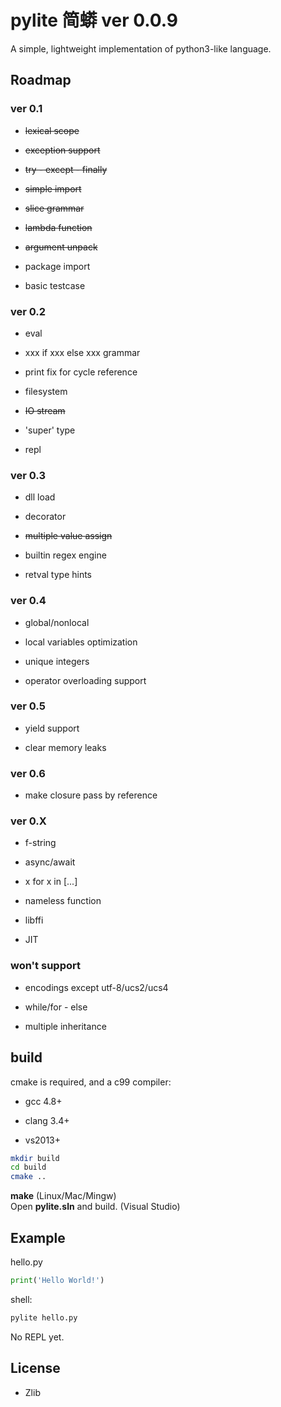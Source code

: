 
# pylite 简蟒 ver 0.0.9

A simple, lightweight implementation of python3-like language.

## Roadmap

### ver 0.1

* ~~lexical scope~~

* ~~exception support~~

* ~~try - except - finally~~

* ~~simple import~~

* ~~slice grammar~~

* ~~lambda function~~

* ~~argument unpack~~

* package import

* basic testcase


### ver 0.2

* eval

* xxx if xxx else xxx grammar

* print fix for cycle reference

* filesystem

* ~~IO stream~~

* 'super' type

* repl


### ver 0.3

* dll load

* decorator

* ~~multiple value assign~~

* builtin regex engine

* retval type hints


### ver 0.4

* global/nonlocal

* local variables optimization

* unique integers

* operator overloading support


### ver 0.5

* yield support

* clear memory leaks


### ver 0.6

* make closure pass by reference


### ver 0.X

* f-string

* async/await

* x for x in [...]

* nameless function

* libffi

* JIT



### won't support

* encodings except utf-8/ucs2/ucs4

* while/for - else 

* multiple inheritance

## build

cmake is required, and a c99 compiler:

* gcc 4.8+

* clang 3.4+

* vs2013+

```bash
mkdir build
cd build
cmake ..
```

**make** (Linux/Mac/Mingw)  
Open **pylite.sln** and build. (Visual Studio)

## Example

hello.py
```python
print('Hello World!')
```
shell:
```bash
pylite hello.py
```

No REPL yet.


## License
* Zlib
